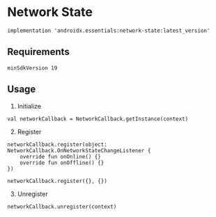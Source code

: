 # Network State
```
implementation 'androidx.essentials:network-state:latest_version'
```
## Requirements
```
minSdkVersion 19
```
## Usage
1. Initialize
```
val networkCallback = NetworkCallback.getInstance(context)
```
2. Register
```
networkCallback.register(object: NetworkCallback.OnNetworkStateChangeListener {
	override fun onOnline() {}
	override fun onOffline() {}
})
```
```
networkCallback.register({}, {})
```
3. Unregister
```
networkCallback.unregister(context)
```
